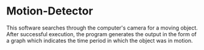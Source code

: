 # Motion-Detector

This software searches through the computer's camera for a moving object. After successful execution, the program generates the output in the form of a graph which indicates the time period in which the object was in motion. 
